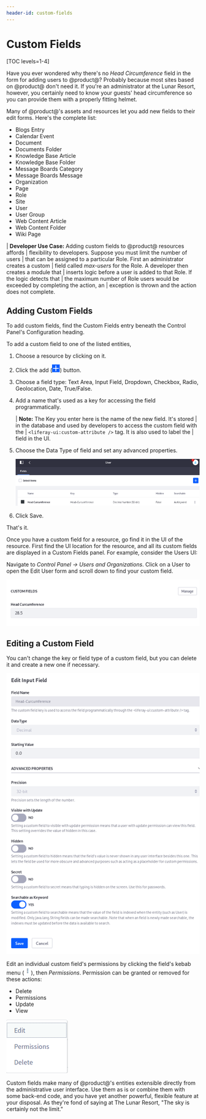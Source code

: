 ```yaml
---
header-id: custom-fields
---
```


# Custom Fields

[TOC levels=1-4]

Have you ever wondered why there's no *Head Circumference* field in the form for
adding users to @product@? Probably because most sites based on @product@ don't
need it. If you're an administrator at the Lunar Resort, however, you certainly
need to know your guests' head circumference so you can provide them with
a properly fitting helmet. 

Many of @product@'s assets and resources let you add new fields to their edit
forms. Here's the complete list:

- Blogs Entry
- Calendar Event
- Document
- Documents Folder
- Knowledge Base Article
- Knowledge Base Folder
- Message Boards Category
- Message Boards Message
- Organization
- Page
- Role
- Site
- User
- User Group
- Web Content Article
- Web Content Folder
- Wiki Page

| **Developer Use Case:** Adding custom fields to @product@ resources affords
| flexibility to developers. Suppose you must limit the number of users
| that can be assigned to a particular Role. First an administrator creates a custom
| field called *max-users* for the Role. A developer then creates a module that
| inserts logic before a user is added to that Role. If the logic detects that
| the maximum number of Role users would be exceeded by completing the action, an
| exception is thrown and the action does not complete.

## Adding Custom Fields

To add custom fields, find the Custom Fields entry beneath the Control Panel's
Configuration heading.

To add a custom field to one of the listed entities, 

1.  Choose a resource by clicking on it.

2.  Click the add (![Add](../../images-dxp/icon-add.png)) button.

3.  Choose a field type: Text Area, Input Field, Dropdown, Checkbox, Radio,
    Geolocation, Date, True/False. 

4.  Add a name that's used as a key for accessing the field programmatically.

    | **Note:** The Key you enter here is the name of the new field. It's stored
    | in the database and used by developers to access the custom field with the
    | `<liferay-ui:custom-attribute />` tag. It is also used to label the
    | field in the UI.

4. Choose the Data Type of field and set any advanced properties.

    ![Figure 1: At The Lunar Resort, a Head Circumference field is necessary for all users.](../../images/custom-fields-user-head-circumference.png)

5. Click Save.

That's it.

Once you have a custom field for a resource, go find it in the UI of the
resource. First find the UI location for the resource, and all its custom fields
are displayed in a Custom Fields panel. For example, consider the Users UI:

Navigate to *Control Panel &rarr; Users and Organizations*. Click on a User to
open the Edit User form and scroll down to find your custom field.

![Figure 2: The Custom Fields panel is found at the bottom of the Edit User form.](../../images/custom-fields-panel.png)

## Editing a Custom Field

You can't change the key or field type of a custom field, but you can delete it
and create a new one if necessary. 

![Figure 3: The exact Custom Fields configuration options you use depend on the field type you choose.](../../images/custom-fields-configuration.png)

Edit an individual custom field's permissions by clicking the field's kebab menu
(![Actions](../../images-dxp/icon-actions.png)), then *Permissions*.  Permission
can be granted or removed for these actions:

- Delete
- Permissions
- Update
- View

![Figure 4: You can delete a custom field, edit it, or configure its permissions.](../../images/custom-fields-edit.png)

Custom fields make many of @product@'s entities extensible directly from the
administrative user interface. Use them as is or combine them with some
back-end code, and you have yet another powerful, flexible feature at your
disposal. As they're fond of saying at The Lunar Resort, "The sky is certainly
not the limit."
